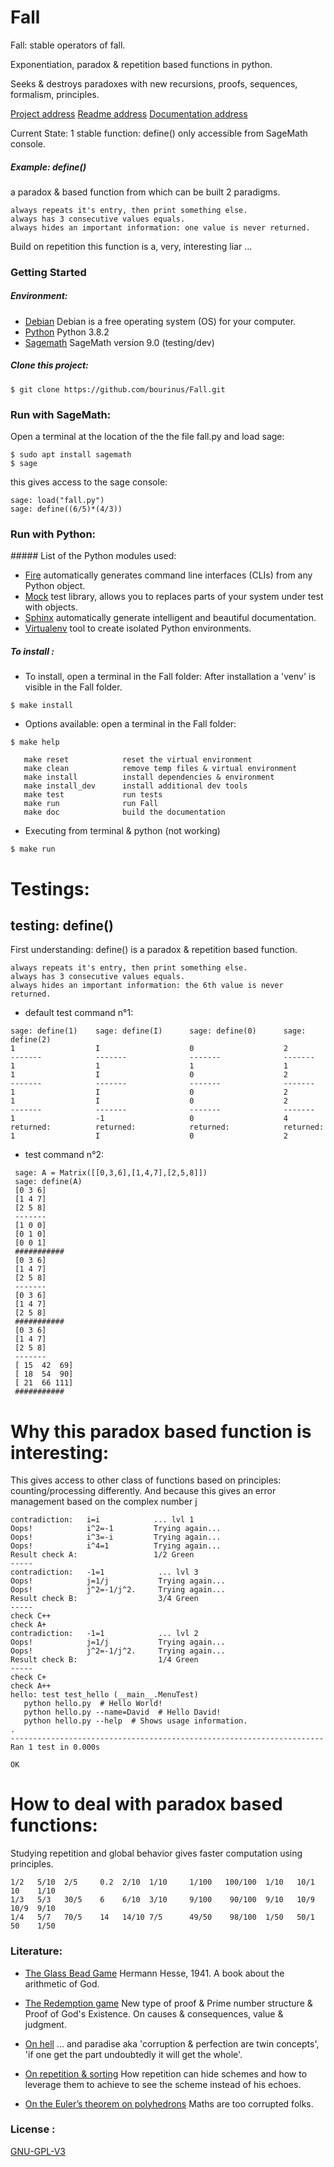 # Fall

Fall: stable operators of fall.

Exponentiation, paradox & repetition based functions in python.

Seeks & destroys paradoxes with new recursions, proofs, sequences, formalism, principles.

[Project address](https://github.com/bourinus/Fall)   [Readme address](https://github.com/bourinus/Fall/readme.md)    [Documentation address](https://fall.readthedocs.io/en/latest/)

Current State:  1 stable function: define() only accessible from SageMath console.

##### Example: define()
a paradox & based function from which can be built 2 paradigms.
```
always repeats it's entry, then print something else.
always has 3 consecutive values equals.
always hides an important information: one value is never returned.
```

Build on repetition this function is a, very, interesting liar ... 

### Getting Started

##### Environment:
 * [Debian](https://www.debian.org/) Debian is a free operating system (OS) for your computer. 
 * [Python](https://www.python.org/downloads/release/python-382/) Python 3.8.2 
 * [Sagemath](https://www.sagemath.org/) SageMath version 9.0 (testing/dev)

##### Clone this project:
 ```
 $ git clone https://github.com/bourinus/Fall.git
 ```

### Run with SageMath:
 Open a terminal at the location of the the file fall.py and load sage:
 ```
 $ sudo apt install sagemath 
 $ sage
 ```
 this gives access to the sage console:
 ```
 sage: load("fall.py")  
 sage: define((6/5)*(4/3)) 
 ```

### Run with Python:

##### List of the Python modules used:

 * [Fire](https://github.com/google/python-fire)  automatically generates command line interfaces (CLIs) from any Python object.
 * [Mock](https://pypi.org/project/mock/) test library, allows you to replaces parts of your system under test with objects.
 * [Sphinx](https://www.sphinx-doc.org/en/master/) automatically generate intelligent and beautiful documentation.
 * [Virtualenv](https://virtualenv.pypa.io/en/latest/) tool to create isolated Python environments. 

##### To install :
* To install, open a terminal in the Fall folder:
After installation a 'venv' is visible in the Fall folder.
 ```
 $ make install
 ```
 * Options available: open a terminal in the Fall folder:
 ```
 $ make help

    make reset            reset the virtual environment
    make clean            remove temp files & virtual environment
    make install          install dependencies & environment
    make install_dev      install additional dev tools
    make test             run tests
    make run              run Fall
    make doc              build the documentation
 ```
* Executing from terminal & python (not working)
```
$ make run
```

# Testings:

## testing: define()

First understanding:
define() is a paradox & repetition based function.
```
always repeats it's entry, then print something else.
always has 3 consecutive values equals.
always hides an important information: the 6th value is never returned.
```
* default test command n°1: 
```
sage: define(1)    sage: define(I)      sage: define(0)      sage: define(2)
1                  I                    0                    2
-------            -------              -------              -------
1                  1                    1                    1
1                  I                    0                    2
-------            -------              -------              -------
1                  I                    0                    2
1                  I                    0                    2
-------            -------              -------              -------
1                  -1                   0                    4
returned:          returned:            returned:            returned:
1                  I                    0                    2
```
* test command n°2: 
```
 sage: A = Matrix([[0,3,6],[1,4,7],[2,5,8]])
 sage: define(A)
 [0 3 6]
 [1 4 7]
 [2 5 8]
 -------
 [1 0 0]
 [0 1 0]
 [0 0 1]
 ###########
 [0 3 6]
 [1 4 7]
 [2 5 8]
 -------
 [0 3 6]
 [1 4 7]
 [2 5 8]
 ###########
 [0 3 6]
 [1 4 7]
 [2 5 8]
 -------
 [ 15  42  69]
 [ 18  54  90]
 [ 21  66 111]
 ###########
```

# Why this paradox based function is interesting:

 This gives access to other class of functions based on principles: counting/processing differently.
 And because this gives an error management based on the complex number j
 ```
 contradiction:   i=i            ... lvl 1
 Oops!            i^2=-1         Trying again...
 Oops!            i^3=-i         Trying again...
 Oops!            i^4=1          Trying again...
 Result check A:                 1/2 Green
 -----
 contradiction:   -1=1            ... lvl 3
 Oops!            j=1/j           Trying again...
 Oops!            j^2=-1/j^2.     Trying again...
 Result check B:                  3/4 Green
 -----
 check C++
 check A+
 contradiction:   -1=1            ... lvl 2
 Oops!            j=1/j           Trying again...
 Oops!            j^2=-1/j^2.     Trying again...
 Result check B:                  1/4 Green
 -----
 check C+
 check A++
 hello: test test_hello (__main__.MenuTest)
 	python hello.py  # Hello World!
 	python hello.py --name=David  # Hello David!
 	python hello.py --help  # Shows usage information.
 .
 ----------------------------------------------------------------------
 Ran 1 test in 0.000s
 
 OK
 ```

# How to deal with paradox based functions:
  Studying repetition and global behavior gives faster computation using principles.

 ```
 1/2   5/10  2/5     0.2  2/10  1/10     1/100   100/100  1/10   10/1   10    1/10
 1/3   5/3   30/5    6    6/10  3/10     9/100    90/100  9/10   10/9   10/9  9/10
 1/4   5/7   70/5    14   14/10 7/5      49/50    98/100  1/50   50/1   50    1/50
 ```

### Literature:
 * [The Glass Bead Game](https://en.wikipedia.org/wiki/The_Glass_Bead_Game) 
 Hermann Hesse, 1941. A book about the arithmetic of God.

 * [The Redemption game](https://github.com/bourinus/Growth/blob/master/txt%20files/work_david.txt) 
 New type of proof & Prime number structure & Proof of God's Existence. 
 On causes & consequences, value & judgment. 

 * [On hell](https://github.com/bourinus/Growth/blob/master/txt%20files/On%20hell.txt) 
 ... and paradise aka 'corruption & perfection are twin concepts',
 'if one get the part undoubtedly it will get the  whole'. 

 * [On repetition & sorting](https://github.com/bourinus/Growth/blob/master/txt%20files/structure.txt)
 How repetition can hide schemes and how to leverage them to achieve to see the scheme instead of his echoes.

 * [On the Euler’s theorem on polyhedrons](https://github.com/bourinus/Growth/blob/master/txt%20files/On%20Euler%20%26%20polyhedrons.txt) 
 Maths are too corrupted folks.

### License :

 [GNU-GPL-V3](https://www.gnu.org/licenses/gpl-3.0.fr.html) 
